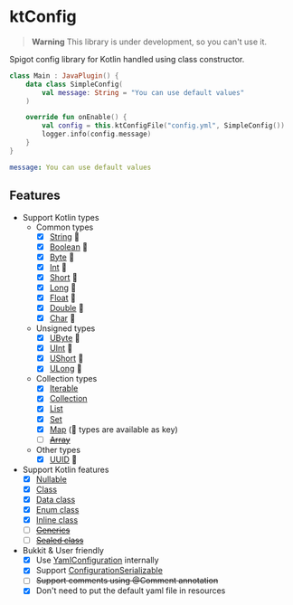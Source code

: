 # ktConfig

> **Warning**
> This library is under development, so you can't use it.

Spigot config library for Kotlin handled using class constructor.

```kotlin
class Main : JavaPlugin() {
    data class SimpleConfig(
        val message: String = "You can use default values"
    )

    override fun onEnable() {
        val config = this.ktConfigFile("config.yml", SimpleConfig())
        logger.info(config.message)
    }
}
```

```yaml
message: You can use default values
```

## Features

- Support Kotlin types
  - Common types
    - [x] [String](https://kotlinlang.org/api/latest/jvm/stdlib/kotlin/-string/) 🔑
    - [x] [Boolean](https://kotlinlang.org/api/latest/jvm/stdlib/kotlin/-boolean/) 🔑
    - [x] [Byte](https://kotlinlang.org/api/latest/jvm/stdlib/kotlin/-byte/) 🔑
    - [x] [Int](https://kotlinlang.org/api/latest/jvm/stdlib/kotlin/-int/) 🔑
    - [x] [Short](https://kotlinlang.org/api/latest/jvm/stdlib/kotlin/-short/) 🔑
    - [x] [Long](https://kotlinlang.org/api/latest/jvm/stdlib/kotlin/-long/) 🔑
    - [x] [Float](https://kotlinlang.org/api/latest/jvm/stdlib/kotlin/-float/) 🔑
    - [x] [Double](https://kotlinlang.org/api/latest/jvm/stdlib/kotlin/-double/) 🔑
    - [x] [Char](https://kotlinlang.org/api/latest/jvm/stdlib/kotlin/-char/) 🔑
  - Unsigned types
    - [x] [UByte](https://kotlinlang.org/api/latest/jvm/stdlib/kotlin/-u-byte/) 🔑
    - [x] [UInt](https://kotlinlang.org/api/latest/jvm/stdlib/kotlin/-u-int/) 🔑
    - [x] [UShort](https://kotlinlang.org/api/latest/jvm/stdlib/kotlin/-u-short/) 🔑
    - [x] [ULong](https://kotlinlang.org/api/latest/jvm/stdlib/kotlin/-u-long/) 🔑
  - Collection types
    - [x] [Iterable](https://kotlinlang.org/api/latest/jvm/stdlib/kotlin.collections/-iterable/)
    - [x] [Collection](https://kotlinlang.org/api/latest/jvm/stdlib/kotlin.collections/-collection/)
    - [x] [List](https://kotlinlang.org/api/latest/jvm/stdlib/kotlin.collections/-list/)
    - [x] [Set](https://kotlinlang.org/api/latest/jvm/stdlib/kotlin.collections/-set/)
    - [x] [Map](https://kotlinlang.org/api/latest/jvm/stdlib/kotlin.collections/-map/) (🔑 types are available as key)
    - [ ] [~~Array~~](https://kotlinlang.org/api/latest/jvm/stdlib/kotlin/-array/)
  - Other types
    - [x] [UUID](https://docs.oracle.com/javase/8/docs/api/java/util/UUID.html) 🔑
- Support Kotlin features
  - [x] [Nullable](https://kotlinlang.org/docs/null-safety.html)
  - [x] [Class](https://kotlinlang.org/docs/classes.html)
  - [x] [Data class](https://kotlinlang.org/docs/data-classes.html)
  - [x] [Enum class](https://kotlinlang.org/docs/enum-classes.html)
  - [x] [Inline class](https://kotlinlang.org/docs/inline-classes.html)
  - [ ] [~~Generics~~](https://kotlinlang.org/docs/generics.html)
  - [ ] [~~Sealed class~~](https://kotlinlang.org/docs/sealed-classes.html)
- Bukkit & User friendly
  - [x] Use [YamlConfiguration](https://hub.spigotmc.org/javadocs/spigot/org/bukkit/configuration/file/YamlConfiguration.html) internally
  - [x] Support [ConfigurationSerializable](https://hub.spigotmc.org/javadocs/bukkit/org/bukkit/configuration/serialization/ConfigurationSerializable.html)
  - [ ] ~~Support comments using @Comment annotation~~
  - [x] Don't need to put the default yaml file in resources

